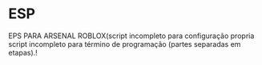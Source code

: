 # ESP
EPS PARA ARSENAL ROBLOX(script incompleto para configuração propria
script incompleto para término de programação (partes separadas em etapas).!
